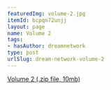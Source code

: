 ```yaml
---
featuredImg: volume-2.jpg
itemId: bcpqn72unjj
layout: page
name: Volume 2
tags:
- hasAuthor: dreamnetwork
type: post
urlSlug: dream-network-volume-2
---
```

<a href="../files/Volume_2.zip" download>Volume 2 (.zip file, 10mb)</a>